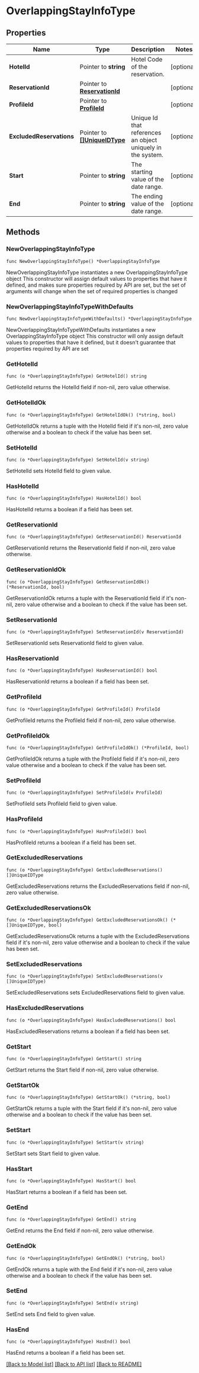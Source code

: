 # OverlappingStayInfoType

## Properties

Name | Type | Description | Notes
------------ | ------------- | ------------- | -------------
**HotelId** | Pointer to **string** | Hotel Code of the reservation. | [optional] 
**ReservationId** | Pointer to [**ReservationId**](ReservationId.md) |  | [optional] 
**ProfileId** | Pointer to [**ProfileId**](ProfileId.md) |  | [optional] 
**ExcludedReservations** | Pointer to [**[]UniqueIDType**](UniqueIDType.md) | Unique Id that references an object uniquely in the system. | [optional] 
**Start** | Pointer to **string** | The starting value of the date range. | [optional] 
**End** | Pointer to **string** | The ending value of the date range. | [optional] 

## Methods

### NewOverlappingStayInfoType

`func NewOverlappingStayInfoType() *OverlappingStayInfoType`

NewOverlappingStayInfoType instantiates a new OverlappingStayInfoType object
This constructor will assign default values to properties that have it defined,
and makes sure properties required by API are set, but the set of arguments
will change when the set of required properties is changed

### NewOverlappingStayInfoTypeWithDefaults

`func NewOverlappingStayInfoTypeWithDefaults() *OverlappingStayInfoType`

NewOverlappingStayInfoTypeWithDefaults instantiates a new OverlappingStayInfoType object
This constructor will only assign default values to properties that have it defined,
but it doesn't guarantee that properties required by API are set

### GetHotelId

`func (o *OverlappingStayInfoType) GetHotelId() string`

GetHotelId returns the HotelId field if non-nil, zero value otherwise.

### GetHotelIdOk

`func (o *OverlappingStayInfoType) GetHotelIdOk() (*string, bool)`

GetHotelIdOk returns a tuple with the HotelId field if it's non-nil, zero value otherwise
and a boolean to check if the value has been set.

### SetHotelId

`func (o *OverlappingStayInfoType) SetHotelId(v string)`

SetHotelId sets HotelId field to given value.

### HasHotelId

`func (o *OverlappingStayInfoType) HasHotelId() bool`

HasHotelId returns a boolean if a field has been set.

### GetReservationId

`func (o *OverlappingStayInfoType) GetReservationId() ReservationId`

GetReservationId returns the ReservationId field if non-nil, zero value otherwise.

### GetReservationIdOk

`func (o *OverlappingStayInfoType) GetReservationIdOk() (*ReservationId, bool)`

GetReservationIdOk returns a tuple with the ReservationId field if it's non-nil, zero value otherwise
and a boolean to check if the value has been set.

### SetReservationId

`func (o *OverlappingStayInfoType) SetReservationId(v ReservationId)`

SetReservationId sets ReservationId field to given value.

### HasReservationId

`func (o *OverlappingStayInfoType) HasReservationId() bool`

HasReservationId returns a boolean if a field has been set.

### GetProfileId

`func (o *OverlappingStayInfoType) GetProfileId() ProfileId`

GetProfileId returns the ProfileId field if non-nil, zero value otherwise.

### GetProfileIdOk

`func (o *OverlappingStayInfoType) GetProfileIdOk() (*ProfileId, bool)`

GetProfileIdOk returns a tuple with the ProfileId field if it's non-nil, zero value otherwise
and a boolean to check if the value has been set.

### SetProfileId

`func (o *OverlappingStayInfoType) SetProfileId(v ProfileId)`

SetProfileId sets ProfileId field to given value.

### HasProfileId

`func (o *OverlappingStayInfoType) HasProfileId() bool`

HasProfileId returns a boolean if a field has been set.

### GetExcludedReservations

`func (o *OverlappingStayInfoType) GetExcludedReservations() []UniqueIDType`

GetExcludedReservations returns the ExcludedReservations field if non-nil, zero value otherwise.

### GetExcludedReservationsOk

`func (o *OverlappingStayInfoType) GetExcludedReservationsOk() (*[]UniqueIDType, bool)`

GetExcludedReservationsOk returns a tuple with the ExcludedReservations field if it's non-nil, zero value otherwise
and a boolean to check if the value has been set.

### SetExcludedReservations

`func (o *OverlappingStayInfoType) SetExcludedReservations(v []UniqueIDType)`

SetExcludedReservations sets ExcludedReservations field to given value.

### HasExcludedReservations

`func (o *OverlappingStayInfoType) HasExcludedReservations() bool`

HasExcludedReservations returns a boolean if a field has been set.

### GetStart

`func (o *OverlappingStayInfoType) GetStart() string`

GetStart returns the Start field if non-nil, zero value otherwise.

### GetStartOk

`func (o *OverlappingStayInfoType) GetStartOk() (*string, bool)`

GetStartOk returns a tuple with the Start field if it's non-nil, zero value otherwise
and a boolean to check if the value has been set.

### SetStart

`func (o *OverlappingStayInfoType) SetStart(v string)`

SetStart sets Start field to given value.

### HasStart

`func (o *OverlappingStayInfoType) HasStart() bool`

HasStart returns a boolean if a field has been set.

### GetEnd

`func (o *OverlappingStayInfoType) GetEnd() string`

GetEnd returns the End field if non-nil, zero value otherwise.

### GetEndOk

`func (o *OverlappingStayInfoType) GetEndOk() (*string, bool)`

GetEndOk returns a tuple with the End field if it's non-nil, zero value otherwise
and a boolean to check if the value has been set.

### SetEnd

`func (o *OverlappingStayInfoType) SetEnd(v string)`

SetEnd sets End field to given value.

### HasEnd

`func (o *OverlappingStayInfoType) HasEnd() bool`

HasEnd returns a boolean if a field has been set.


[[Back to Model list]](../README.md#documentation-for-models) [[Back to API list]](../README.md#documentation-for-api-endpoints) [[Back to README]](../README.md)


